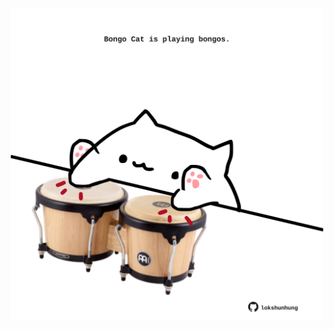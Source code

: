 <!-- built at 24/03/2023, 02:16:10 UTC -->
<p align="center">
  <img width="500" height="500" src="./ReadmeImage.svg">
</p>

